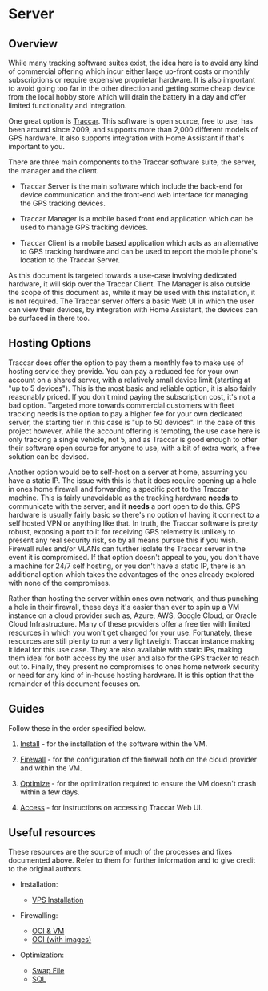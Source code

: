 # Server
## Overview
While many tracking software suites exist, the idea here is to avoid any kind of commercial offering which incur either large up-front costs or monthly subscriptions or require expensive proprietar hardware. It is also important to avoid going too far in the other direction and getting some cheap device from the local hobby store which will drain the battery in a day and offer limited functionality and integration.

One great option is [Traccar](https://www.traccar.org/). This software is open source, free to use, has been around since 2009, and supports more than 2,000 different models of GPS hardware. It also supports integration with Home Assistant if that's important to you.

There are three main components to the Traccar software suite, the server, the manager and the client.

* Traccar Server is the main software which include the back-end for device communication and the front-end web interface for managing the GPS tracking devices.

* Traccar Manager is a mobile based front end application which can be used to manage GPS tracking devices.

* Traccar Client is a mobile based application which acts as an alternative to GPS tracking hardware and can be used to report the mobile phone's location to the Traccar Server.

As this document is targeted towards a use-case involving dedicated hardware, it will skip over the Traccar Client. The Manager is also outside the scope of this document as, while it may be used with this installation, it is not required. The Traccar server offers a basic Web UI in which the user can view their devices, by integration with Home Assistant, the devices can be surfaced in there too.

## Hosting Options
Traccar does offer the option to pay them a monthly fee to make use of hosting service they provide. You can pay a reduced fee for your own account on a shared server, with a relatively small device limit (starting at "up to 5 devices"). This is the most basic and reliable option, it is also fairly reasonably priced. If you don't mind paying the subscription cost, it's not a bad option. Targeted more towards commercial customers with fleet tracking needs is the option to pay a higher fee for your own dedicated server, the starting tier in this case is "up to 50 devices". In the case of this project however, while the account offering is tempting, the use case here is only tracking a single vehicle, not 5, and as Traccar is good enough to offer their software open source for anyone to use, with a bit of extra work, a free solution can be devised.

Another option would be to self-host on a server at home, assuming you have a static IP. The issue with this is that it does require opening up a hole in ones home firewall and forwarding a specific port to the Traccar machine. This is fairly unavoidable as the tracking hardware **needs** to communicate with the server, and it **needs** a port open to do this. GPS hardware is usually fairly basic so there's no option of having it connect to a self hosted VPN or anything like that. In truth, the Traccar software is pretty robust, exposing a port to it for receiving GPS telemetry is unlikely to present any real security risk, so by all means pursue this if you wish. Firewall rules and/or VLANs can further isolate the Traccar server in the event it is compromised. If that option doesn't appeal to you, you don't have a machine for 24/7 self hosting, or you don't have a static IP, there is an additional option which takes the advantages of the ones already explored with none of the compromises.

Rather than hosting the server within ones own network, and thus punching a hole in their firewall, these days it's easier than ever to spin up a VM instance on a cloud provider such as, Azure, AWS, Google Cloud, or Oracle Cloud Infrastructure. Many of these providers offer a free tier with limited resources in which you won't get charged for your use. Fortunately, these resources are still plenty to run a very lightweight Traccar instance making it ideal for this use case. They are also available with static IPs, making them ideal for both access by the user and also for the GPS tracker to reach out to. Finally, they present no compromises to ones home network security or need for any kind of in-house hosting hardware. It is this option that the remainder of this document focuses on.

## Guides
Follow these in the order specified below.
1) [Install](INSTALL.md) - for the installation of the software within the VM.

2) [Firewall](FIREWALL.md) - for the configuration of the firewall both on the cloud provider and within the VM.

3) [Optimize](OPTIMIZE.md) - for the optimization required to ensure the VM doesn't crash within a few days.

4) [Access](ACCESS.md) - for instructions on accessing Traccar Web UI.

## Useful resources
These resources are the source of much of the processes and fixes documented above. Refer to them for further information and to give credit to the original authors.
* Installation:
  * [VPS Installation](https://www.traccar.org/install-digitalocean/)

* Firewalling:
  * [OCI & VM](https://blogs.oracle.com/developers/post/enabling-network-traffic-to-ubuntu-images-in-oracle-cloud-infrastructure)
  * [OCI (with images)](https://oracle-base.com/articles/vm/oracle-cloud-infrastructure-oci-amend-firewall-rules)

* Optimization:
  * [Swap File](https://www.digitalocean.com/community/tutorials/how-to-add-swap-space-on-ubuntu-20-04)
  * [SQL]()
